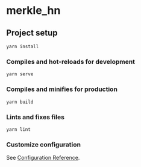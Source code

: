 # merkle_hn

## Project setup
```
yarn install
```

### Compiles and hot-reloads for development
```
yarn serve
```

### Compiles and minifies for production
```
yarn build
```

### Lints and fixes files
```
yarn lint
```

### Customize configuration
See [Configuration Reference](https://cli.vuejs.org/config/).


<!-- Beklager meget den stand denne er blevet afleveret i, jeg er stadig på mit nuværende arbejde så tiden jeg har kunne ligge i denne var minimal -->

<!-- Tasks completed -->
<!-- 
 - story title.
 - story Url. 
 - Story timestamp
 - Story score 
 - Author ID.


 - 10 stories sorted with 'ascending' order.
 - Some hand made UI that is responsive and animated using no css frameworks
 

 <!-- Tasks i didn't get done -->

<!-- 
- CSS compiled with a preprocessor (was planning to re-write my scss with SASS)
- Did not include karma score, i got to requisting the user API and getting the data but ran out if time.
Logged the author data in the console.
 -->
